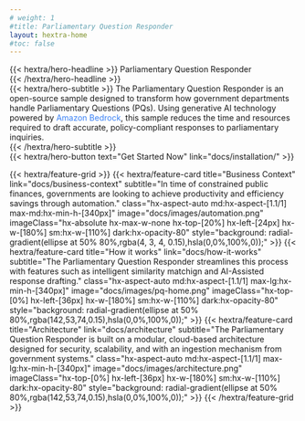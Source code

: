 ```yaml
---
# weight: 1
#title: Parliamentary Question Responder
layout: hextra-home
#toc: false
---
```


<div class="hx-mt-6 hx-mb-6">
{{< hextra/hero-headline >}}
<span class="hx-whitespace">
	Parliamentary Question Responder
</span><br class="sm:hx-block hx-hidden" />
{{< /hextra/hero-headline >}}
</div>

<div class="hx-mb-12">
{{< hextra/hero-subtitle >}}
<span class="hx-whitespace">
	The Parliamentary Question Responder is an open-source sample designed to transform how government departments handle Parliamentary Questions (PQs). Using generative AI technology powered by <a style="color: rgb(59 130 246); display: contents;" href="https://aws.amazon.com/bedrock/">Amazon Bedrock</a>, this sample reduces the time and resources required to draft accurate, policy-compliant responses to parliamentary inquiries.
</span><br class="sm:hx-block hx-hidden" />
{{< /hextra/hero-subtitle >}}
</div>


<div class="hx-mb-6">
	{{< hextra/hero-button text="Get Started Now" link="docs/installation/" >}}
</div>


{{< hextra/feature-grid >}}
	{{< hextra/feature-card
		title="Business Context"
		link="docs/business-context"
		subtitle="In time of constrained public finances, governments are looking to achieve productivity and efficiency savings through automation."
		class="hx-aspect-auto md:hx-aspect-[1.1/1] max-md:hx-min-h-[340px]"
		image="docs/images/automation.png"
		imageClass="hx-absolute hx-max-w-none hx-top-[20%] hx-left-[24px] hx-w-[180%] sm:hx-w-[110%] dark:hx-opacity-80"
		style="background: radial-gradient(ellipse at 50% 80%,rgba(4, 3, 4, 0.15),hsla(0,0%,100%,0));"
	>}}
	{{< hextra/feature-card
		title="How it works"
		link="docs/how-it-works"
		subtitle="The Parliamentary Question Responder streamlines this process with features such as intelligent similarity matchign and AI-Assisted response drafting."
		class="hx-aspect-auto md:hx-aspect-[1.1/1] max-lg:hx-min-h-[340px]"
		image="docs/images/pq-home.png"
		imageClass="hx-top-[0%] hx-left-[36px] hx-w-[180%] sm:hx-w-[110%] dark:hx-opacity-80"
		style="background: radial-gradient(ellipse at 50% 80%,rgba(142,53,74,0.15),hsla(0,0%,100%,0));"
	>}}
  {{< hextra/feature-card
		title="Architecture"
		link="docs/architecture"
		subtitle="The Parliamentary Question Responder is built on a modular, cloud-based architecture designed for security, scalability, and with an ingestion mechanism from government systems."
		class="hx-aspect-auto md:hx-aspect-[1.1/1] max-lg:hx-min-h-[340px]"
		image="docs/images/architecture.png"
		imageClass="hx-top-[0%] hx-left-[36px] hx-w-[180%] sm:hx-w-[110%] dark:hx-opacity-80"
		style="background: radial-gradient(ellipse at 50% 80%,rgba(142,53,74,0.15),hsla(0,0%,100%,0));"
	>}}
{{< /hextra/feature-grid >}}




